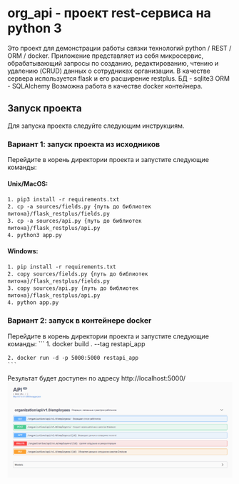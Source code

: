 # org_api - проект rest-сервиса на python 3
Это проект для демонстрации работы связки технологий python / REST / ORM / docker.
Приложение представляет из себя микросервис, обрабатывающий запросы по созданию, редактированию, чтению и удалению (CRUD) данных о сотрудниках организации.
В качестве сервера используется flask и его расширение restplus.
БД - sqlite3
ORM - SQLAlchemy
Возможна работа в качестве docker контейнера.

## Запуск проекта
Для запуска проекта следуйте следующим инструкциям.

### Вариант 1: запуск проекта из исходников
Перейдите в корень директории проекта и запустите следующие команды:
#### Unix/MacOS:
    1. pip3 install -r requirements.txt
    2. cp -a sources/fields.py {путь до библиотек питона}/flask_restplus/fields.py
    3. cp -a sources/api.py {путь до библиотек питона}/flask_restplus/api.py
    4. python3 app.py

#### Windows:
    1. pip install -r requirements.txt
    2. copy sources/fields.py {путь до библиотек питона}/flask_restplus/fields.py
    3. copy sources/api.py {путь до библиотек питона}/flask_restplus/api.py
    4. python app.py

### Вариант 2: запуск в контейнере docker
Перейдите в корень директории проекта и запустите следующие команды:
    ```
    1. docker build . --tag restapi_app
    
    2. docker run -d -p 5000:5000 restapi_app
    ```

Результат будет доступен по адресу http://localhost:5000/
![Пример работы начального экрана](sources/img/swagger.png)
